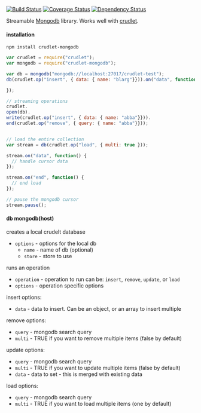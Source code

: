 [![Build Status](https://travis-ci.org/mojo-js/crudlet-mongodb.svg)](https://travis-ci.org/mojo-js/crudlet-mongodb) [![Coverage Status](https://coveralls.io/repos/mojo-js/crudlet-mongodb/badge.svg?branch=master)](https://coveralls.io/r/mojo-js/crudlet-mongodb?branch=master) [![Dependency Status](https://david-dm.org/mojo-js/crudlet-mongodb.svg)](https://david-dm.org/mojo-js/crudlet-mongodb)

Streamable [Mongodb](https://www.mongodb.org/) library. Works well with [crudlet](https://github.com/mojo-js/crudlet.js).

#### installation

```
npm install crudlet-mongodb
```

```javascript
var crudlet = require("crudlet");
var mongodb = require("crudlet-mongodb");

var db = mongodb("mongodb://localhost:27017/crudlet-test");
db(crudlet.op("insert", { data: { name: "blarg"}})).on("data", function() {

});

// streaming operations
crudlet.
open(db).
write(crudlet.op("insert", { data: { name: "abba"}})).
end(crudlet.op("remove", { query: { name: "abba"}}));


// load the entire collection
var stream = db(crudlet.op("load", { multi: true }));

stream.on("data", function() {
  // handle cursor data
});

stream.on("end", function() {
  // end load
});

// pause the mongodb cursor
stream.pause();

```

#### db mongodb(host)

creates a local crudelt database

- `options` - options for the local db
  - `name` - name of db (optional)
  - `store` - store to use

runs an operation

- `operation` - operation to run can be: `insert`, `remove`, `update`, or `load`
- `options` - operation specific options

insert options:

- `data` - data to insert. Can be an object, or an array to insert multiple

remove options:

- `query` - mongodb search query
- `multi` - TRUE if you want to remove multiple items (false by default)

update options:

- `query` - mongodb search query
- `multi` - TRUE if you want to update multiple items (false by default)
- `data` - data to set - this is merged with existing data

load options:

- `query` - mongodb search query
- `multi` - TRUE if you want to load multiple items (one by default)
